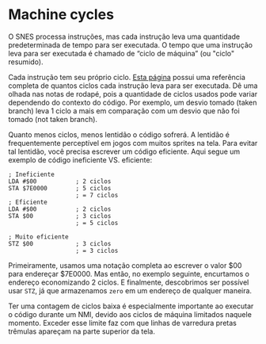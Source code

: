 # Machine cycles

O SNES processa instruções, mas cada instrução leva uma quantidade predeterminada de tempo para ser executada. O tempo que uma instrução leva para ser executada é chamado de “ciclo de máquina” (ou "ciclo" resumido).

Cada instrução tem seu próprio ciclo. [Esta página](https://wiki.superfamicom.org/65816-reference) possui uma referência completa de quantos ciclos cada instrução leva para ser executada. Dê uma olhada nas notas de rodapé, pois a quantidade de ciclos usados pode variar dependendo do contexto do código. Por exemplo, um desvio tomado (taken branch) leva 1 ciclo a mais em comparação com um desvio que não foi tomado (not taken branch).

Quanto menos ciclos, menos lentidão o código sofrerá. A lentidão é frequentemente perceptível em jogos com muitos sprites na tela. Para evitar tal lentidão, você precisa escrever um código eficiente. Aqui segue um exemplo de código ineficiente VS. eficiente:

```
; Ineficiente
LDA #$00           ; 2 ciclos
STA $7E0000        ; 5 ciclos
                   ; = 7 ciclos
; Eficiente
LDA #$00           ; 2 ciclos
STA $00            ; 3 ciclos
                   ; = 5 ciclos

; Muito eficiente
STZ $00            ; 3 ciclos
                   ; = 3 ciclos
```
Primeiramente, usamos uma notação completa ao escrever o valor $00 para endereçar $7E0000. Mas então, no exemplo seguinte, encurtamos o endereço economizando 2 ciclos. E finalmente, descobrimos ser possível usar `STZ`, já que armazenamos `zero` em um endereço de qualquer maneira.

Ter uma contagem de ciclos baixa é especialmente importante ao executar o código durante um NMI, devido aos ciclos de máquina limitados naquele momento. Exceder esse limite faz com que linhas de varredura pretas trêmulas apareçam na parte superior da tela.